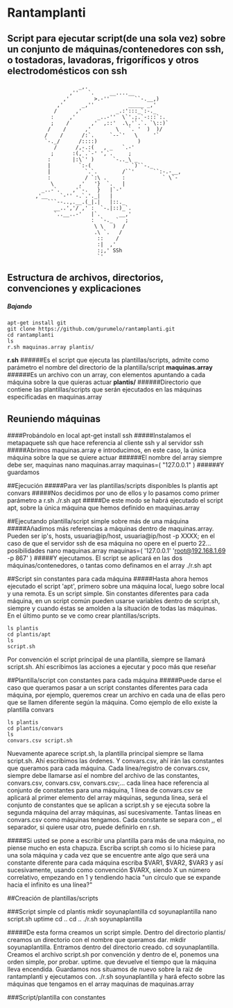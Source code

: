 # Rantamplanti
## Script para ejecutar script(de una sola vez) sobre un conjunto de máquinas/contenedores con ssh, o tostadoras, lavadoras, frigoríficos y otros electrodomésticos con ssh
                           _,.
                        ,''   `.     __....__ 
                      ,'        >.-''        ``-.__,)
                    ,'      _,''           _____ _,'
                   /      ,'           _.:':::_`:-._ 
                  :     ,'       _..-''  \`'.;.`-:::`:. 
                  ;    /       ,'  ,::'  .\,'`.`. `\::)`  
                 /    /      ,'        \   `. '  )  )/ 
                /    /      /:`.     `--`'   \     '`
                `-._/      /::::)             )
                   /      /,-.:(   , _   `.-' 
                  ;      :(,`.`-' ',`.     ;
                 :       |:\`' )      `-.._\ _
                 |         `:-(             `)``-._ 
                 |           `.`.        /``'      ``:-.-__,
                 :           / `:\ .     :            ` \`-
                  \        ,'   '}  `.   |
               _..-`.    ,'`-.   }   |`-'    
             ,'__    `-'' -.`.'._|   | 
                 ```--..,.__.(_|.|   |::._
                   __..','/ ,' :  `-.|::)_`.
                   `..__..-'   |`.      __,' 
                               :  `-._ `  ;
                                \ \   )  /
                                .\ `.   /
                                 ::    /
                                 :|  ,'
                                 :;,' SSh
                                 `'

## Estructura de archivos, directorios, convenciones y explicaciones
##### Bajando
	apt-get install git
	git clone https://github.com/gurumelo/rantamplanti.git
	cd rantamplanti
	ls
	r.sh maquinas.array plantis/

**r.sh** 
######Es el script que ejecuta las plantillas/scripts, admite como parámetro el nombre del directorio de la plantilla/script
**maquinas.array** 
######Es un archivo con un array, con elementos apuntando a cada máquina sobre la que quieras actuar
**plantis/** 
######Directorio que contiene las plantillas/scripts que serán ejecutados en las máquinas especificadas en maquinas.array

## Reuniendo máquinas
####Probándolo en local
	apt-get install ssh
#####Instalamos el metapaquete ssh que hace referencia al cliente ssh y al servidor ssh
#####Abrimos maquinas.array e introducimos, en este caso, la única máquina sobre la que se quiere actuar
######El nombre del array siempre debe ser, maquinas
	nano maquinas.array
	maquinas=(
        	"127.0.0.1"
	)
######Y guardamos

##Ejecución
#####Para ver las plantillas/scripts disponibles
	ls plantis
	apt  convars
#####Nos decidimos por uno de ellos y lo pasamos como primer parámetro a r.sh
	./r.sh apt
#####De este modo se habrá ejecutado el script apt, sobre la única máquina que hemos definido en maquinas.array

##Ejecutando plantilla/script simple sobre más de una máquina
#####Añadimos más referencias a máquinas dentro de maquinas.array. Pueden ser ip's, hosts, usuaria@ip/host, usuaria@ip/host -p XXXX; en el caso de que el servidor ssh de esa máquina no opere en el puerto 22... posibilidades
	nano maquinas.array
	maquinas=(
		'127.0.0.1'
		'root@192.168.1.69 -p 867'
	)
#####Y ejecutamos. El script se aplicará en las dos máquinas/contenedores, o tantas como definamos en el array
	./r.sh apt


##Script sin constantes para cada máquina
#####Hasta ahora hemos ejecutado el script 'apt', primero sobre una máquina local, luego sobre local y una remota. Es un script simple.
Sin constantes diferentes para cada máquina, en un script común pueden usarse variables dentro de script.sh, siempre y cuando éstas se amolden a la situación de todas las máquinas.
En el último punto se ve como crear plantillas/scripts.

	ls plantis
	cd plantis/apt
	ls
	script.sh

Por convención el script principal de una plantilla, siempre se llamará script.sh. Ahí escribimos las acciones a ejecutar y poco más que reseñar

##Plantilla/script con constantes para cada máquina
#####Puede darse el caso que queramos pasar a un script constantes diferentes para cada máquina, por ejemplo, queremos crear un archivo en cada una de ellas pero que se llamen diferente según la máquina.
Como ejemplo de ello existe la plantilla convars

	ls plantis
	cd plantis/convars
	ls
	convars.csv script.sh

Nuevamente aparece script.sh, la plantilla principal siempre se llama script.sh. Ahí escribimos las órdenes. Y convars.csv, ahí irán las constantes que queramos para cada máquina.
Cada línea/registro de convars.csv, siempre debe llamarse así el nombre del archivo de las constantes, convars.csv, convars.csv, convars.csv;... cada línea hace referencia al conjunto de constantes para una máquina, 1 línea de convars.csv se aplicará al primer elemento del array máquinas, segunda línea, será el conjunto de constantes que se aplican a script.sh y se ejecuta sobre la segunda máquina del array máquinas, así sucesivamente. Tantas líneas en convars.csv como máquinas tengamos. Cada constante se separa con ,, el separador, si quiere usar otro, puede definirlo en r.sh.

#####Si usted se pone a escribir una plantilla para más de una máquina, no piense mucho en esta chapuza. Escriba script.sh como si lo hiciese para una sola máquina y cada vez que se encuentre ante algo que será una constante diferente para cada máquina escriba $VAR1, $VAR2, $VAR3 y así sucesivamente, usando como convención $VARX, siendo X un número correlativo, empezando en 1 y tendiendo hacia "un círculo que se expande hacia el infinito es una línea?"


##Creación de plantillas/scripts

###Script simple
	cd plantis
	mkdir soyunaplantilla
	cd soyunaplantilla
	nano script.sh
		uptime
	cd ..
	cd ..
	./r.sh soyunaplantilla

#####De esta forma creamos un script simple. Dentro del directorio plantis/ creamos un directorio con el nombre que queramos dar. mkdir soyunaplantilla.
Entramos dentro del directorio creado. cd soyunaplantilla. 
Creamos el archivo script.sh por convención y dentro de el, ponemos una orden simple, por probar. uptime. que devuelve el tiempo que la máquina lleva encendida. Guardamos
nos situamos de nuevo sobre la raiz de rantamplanti y ejecutamos con. ./r.sh soyunaplantilla y hará efecto sobre las máquinas que tengamos en el array maquinas de maquinas.array

###Script/plantilla con constantes	





